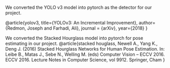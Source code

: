 We converted the YOLO v3 model into pytorch as the detector for our project.

@article{yolov3,
  title={YOLOv3: An Incremental Improvement},
  author={Redmon, Joseph and Farhadi, Ali},
  journal = {arXiv},
  year={2018}
}

We converted the Stacked Hourglass model into pytorch for pose estimating in our project.
@article{stacked houglass,
    Newell A., Yang K., Deng J. (2016) 
    Stacked Hourglass Networks for Human Pose Estimation. 
    In: Leibe B., Matas J., Sebe N., Welling M. (eds) 
    Computer Vision – ECCV 2016. ECCV 2016. Lecture Notes in Computer Science, vol 9912. Springer, Cham
}
